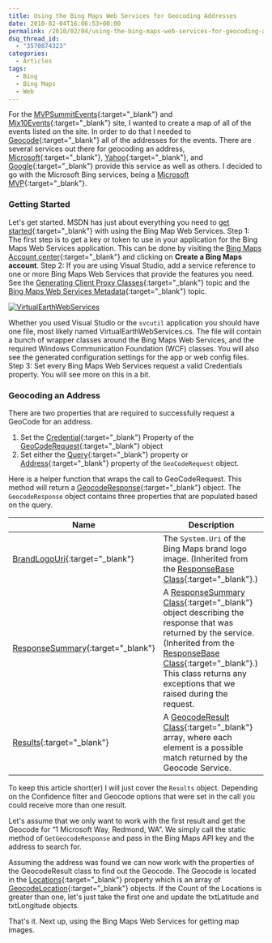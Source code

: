 ```yaml
---
title: Using the Bing Maps Web Services for Geocoding Addresses
date: 2010-02-04T16:06:53+00:00
permalink: /2010/02/04/using-the-bing-maps-web-services-for-geocoding-addresses/
dsq_thread_id:
  - "3570874323"
categories:
  - Articles
tags:
  - Bing
  - Bing Maps
  - Web
---
```

For the [MVPSummitEvents](http://www.mvpsummitevents.com/){:target="_blank"} and [Mix10Events](http://www.visitmixevents.info){:target="_blank"} site, I wanted to create a map of all of the events listed on the site. In order to do that I needed to [Geocode](http://en.wikipedia.org/wiki/Geocoding){:target="_blank"} all of the addresses for the events.  There are several services out there for geocoding an address, [Microsoft](http://msdn.microsoft.com/en-us/library/cc966793.aspx?WT.mc_id=DOP-MVP-4024623){:target="_blank"}, [Yahoo](http://developer.yahoo.com/maps/rest/V1/geocode.html){:target="_blank"}, and [Google](http://code.google.com/apis/maps/documentation/geocoding/){:target="_blank"} provide this service as well as others.  I decided to go with the Microsoft Bing services, being a [Microsoft MVP](https://mvp.support.microsoft.com/profile=4C0083AE-C0DE-4F05-A179-D9072AF2EA2B){:target="_blank"}.

### Getting Started

Let's get started. MSDN has just about everything you need to [get started](http://msdn.microsoft.com/en-us/library/cc966926.aspx?WT.mc_id=DOP-MVP-4024623){:target="_blank"} with using the Bing Map Web Services. Step 1: The first step is to get a key or token to use in your application for the Bing Maps Web Services application. This can be done by visiting the [Bing Maps Account center](https://www.bingmapsportal.com){:target="_blank"} and clicking on **Create a Bing Maps account**. Step 2: If you are using Visual Studio, add a service reference to one or more Bing Maps Web Services that provide the features you need. See the [Generating Client Proxy Classes](http://msdn.microsoft.com/en-us/library/cc980833.aspx?WT.mc_id=DOP-MVP-4024623){:target="_blank"} topic and the [Bing Maps Web Services Metadata](http://msdn.microsoft.com/en-us/library/cc966738.aspx?WT.mc_id=DOP-MVP-4024623){:target="_blank"} topic.

[![VirtualEarthWebServices](/assets/images/posts/VirtualEarthWebServices_thumb.png "VirtualEarthWebServices")](/assets/images/posts/VirtualEarthWebServices.png)

Whether you used Visual Studio or the `svcutil` application you should have one file, most likely named VirtualEarthWebServices.cs. The file will contain a bunch of wrapper classes around the Bing Maps Web Services, and the required Windows Communication Foundation (WCF) classes. You will also see the generated configuration settings for the app or web config files. Step 3: Set every Bing Maps Web Services request a valid Credentials property. You will see more on this in a bit.

### Geocoding an Address

There are two properties that are required to successfully request a GeoCode for an address.

1. Set the [Credential](http://msdn.microsoft.com/en-us/library/cc966923.aspx?WT.mc_id=DOP-MVP-4024623){:target="_blank"} Property of the [GeoCodeRequest](http://msdn.microsoft.com/en-us/library/cc980924.aspx?WT.mc_id=DOP-MVP-4024623){:target="_blank"} object
2. Set either the [Query](http://msdn.microsoft.com/en-us/library/cc981130.aspx?WT.mc_id=DOP-MVP-4024623){:target="_blank"} property or [Address](http://msdn.microsoft.com/en-us/library/cc966788.aspx?WT.mc_id=DOP-MVP-4024623){:target="_blank"} property of the `GeoCodeRequest` object.

Here is a helper function that wraps the call to GeoCodeRequest. This method will return a [GeocodeResponse](http://msdn.microsoft.com/en-us/library/cc980928.aspx?WT.mc_id=DOP-MVP-4024623){:target="_blank"} object. The `GeocodeResponse` object contains three properties that are populated based on the query.

|Name|Description|
|--- |--- |
|[BrandLogoUri](http://msdn.microsoft.com/en-us/library/ee692183.aspx?WT.mc_id=DOP-MVP-4024623){:target="_blank"}|The `System.Uri` of the Bing Maps brand logo image. (Inherited from the [ResponseBase Class](http://msdn.microsoft.com/en-us/library/cc981076.aspx?WT.mc_id=DOP-MVP-4024623){:target="_blank"}.)|
|[ResponseSummary](http://msdn.microsoft.com/en-us/library/cc980964.aspx?WT.mc_id=DOP-MVP-4024623){:target="_blank"}|A [ResponseSummary Class](http://msdn.microsoft.com/en-us/library/cc980902.aspx?WT.mc_id=DOP-MVP-4024623){:target="_blank"} object describing the response that was returned by the service. (Inherited from the [ResponseBase Class](http://msdn.microsoft.com/en-us/library/cc981076.aspx?WT.mc_id=DOP-MVP-4024623){:target="_blank"}.) This class returns any exceptions that we raised during the request.|
|[Results](http://msdn.microsoft.com/en-us/library/cc980800.aspx?WT.mc_id=DOP-MVP-4024623){:target="_blank"}|A [GeocodeResult Class](http://msdn.microsoft.com/en-us/library/cc980950.aspx?WT.mc_id=DOP-MVP-4024623){:target="_blank"} array, where each element is a possible match returned by the Geocode Service.|

To keep this article short(er) I will just cover the `Results` object. Depending on the Confidence filter and Geocode options that were set in the call you could receive more than one result.

Let's assume that we only want to work with the first result and get the Geocode for “1 Microsoft Way, Redmond, WA”. We simply call the static method of `GetGeocodeResponse` and pass in the Bing Maps API key and the address to search for.

Assuming the address was found we can now work with the properties of the GeocodeResult class to find out the Geocode.  The Geocode is located in the [Locations](http://msdn.microsoft.com/en-us/library/cc966919.aspx?WT.mc_id=DOP-MVP-4024623){:target="_blank"} property which is an array of [GeocodeLocation](http://msdn.microsoft.com/en-us/library/cc966778.aspx?WT.mc_id=DOP-MVP-4024623){:target="_blank"} objects. If the Count of the Locations is greater than one, let's just take the first one and update the txtLatitude and txtLongitude objects.

That's it. Next up, using the Bing Maps Web Services for getting map images.